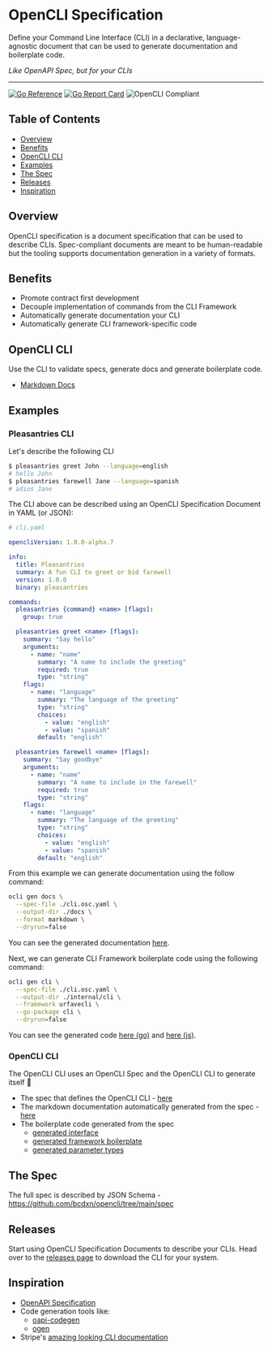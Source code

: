 # OpenCLI Specification

Define your Command Line Interface (CLI) in a declarative, language-agnostic document that can be used to generate documentation and boilerplate code.

_Like OpenAPI Spec, but for your CLIs_

---

[![Go Reference](https://pkg.go.dev/badge/github.com/bcdxn/opencli.svg)](https://pkg.go.dev/github.com/bcdxn/opencli)
[![Go Report Card](https://goreportcard.com/badge/github.com/bcdxn/opencli)](https://goreportcard.com/report/github.com/bcdxn/opencli)
![OpenCLI Compliant](https://img.shields.io/badge/OpenCLI_Spec-Compliant-brightgreen?link=https%3A%2F%2Fgithub.com%2Fbcdxn%2Fopencli)

## Table of Contents

- [Overview](#overview)
- [Benefits](#benefits)
- [OpenCLI CLI](#opencli-cli)
- [Examples](#examples)
- [The Spec](#the-spec)
- [Releases](#releases)
- [Inspiration](#inspiration)

## Overview

OpenCLI specification is a document specification that can be used to describe CLIs. Spec-compliant documents are meant to be human-readable but the tooling supports documentation generation in a variety of formats.

## Benefits

- Promote contract first development
- Decouple implementation of commands from the CLI Framework
- Automatically generate documentation your CLI
- Automatically generate CLI framework-specific code

## OpenCLI CLI

Use the CLI to validate specs, generate docs and generate boilerplate code.

- [Markdown Docs](https://github.com/bcdxn/opencli/blob/main/docs/docs.gen.md)

## Examples

### Pleasantries CLI

Let's describe the following CLI

```sh
$ pleasantries greet John --language=english
# hello John
$ pleasantries farewell Jane --language=spanish
# adios Jane
```

The CLI above can be described using an OpenCLI Specification Document in YAML (or JSON):

```yaml
# cli.yaml

opencliVersion: 1.0.0-alpha.7

info:
  title: Pleasantries
  summary: A fun CLI to greet or bid farewell
  version: 1.0.0
  binary: pleasantries

commands:
  pleasantries {command} <name> [flags]:
    group: true

  pleasantries greet <name> [flags]:
    summary: "Say hello"
    arguments:
      - name: "name"
        summary: "A name to include the greeting"
        required: true
        type: "string"
    flags:
      - name: "language"
        summary: "The language of the greeting"
        type: "string"
        choices:
          - value: "english"
          - value: "spanish"
        default: "english"

  pleasantries farewell <name> [flags]:
    summary: "Say goodbye"
    arguments:
      - name: "name"
        summary: "A name to include in the farewell"
        required: true
        type: "string"
    flags:
      - name: "language"
        summary: "The language of the greeting"
        type: "string"
        choices:
          - value: "english"
          - value: "spanish"
        default: "english"
```

From this example we can generate documentation using the follow command:

```sh
ocli gen docs \
  --spec-file ./cli.osc.yaml \
  --output-dir ./docs \
  --format markdown \
  --dryrun=false
```

You can see the generated documentation [here](https://github.com/bcdxn/opencli/blob/main/examples/markdown-docs/docs.gen.md).

Next, we can generate CLI Framework boilerplate code using the following command:

```sh
ocli gen cli \
  --spec-file ./cli.osc.yaml \
  --output-dir ./internal/cli \
  --framework urfavecli \
  --go-package cli \
  --dryrun=false
```

You can see the generated code [here (go)](https://github.com/bcdxn/opencli/blob/main/examples/urfavecli) and [here (js)](https://github.com/bcdxn/opencli/blob/main/examples/yargs).

### OpenCLI CLI

The OpenCLI CLI uses an OpenCLI Spec and the OpenCLI CLI to generate itself 🤯

- The spec that defines the OpenCLI CLI - [here](https://github.com/bcdxn/opencli/blob/main/internal/cli/cli.ocs.yaml)
- The markdown documentation automatically generated from the spec - [here](https://github.com/bcdxn/opencli/blob/main/docs/docs.gen.md)
- The boilerplate code generated from the spec
  - [generated interface](https://github.com/bcdxn/opencli/blob/main/internal/cli/cli_interface.gen.go)
  - [generated framework boilerplate](https://github.com/bcdxn/opencli/blob/main/internal/cli/cli.gen.go)
  - [generated parameter types](https://github.com/bcdxn/opencli/blob/main/internal/cli/cli_params.gen.go)

## The Spec

The full spec is described by JSON Schema - https://github.com/bcdxn/opencli/tree/main/spec

## Releases

Start using OpenCLI Specification Documents to describe your CLIs. Head over to the [releases page](https://github.com/bcdxn/opencli/releases) to download the CLI for your system.

## Inspiration

- [OpenAPI Specification](https://swagger.io/specification/)
- Code generation tools like:
  - [oapi-codegen](https://github.com/oapi-codegen/oapi-codegen)
  - [ogen](https://ogen.dev)
- Stripe's [amazing looking CLI documentation](https://docs.stripe.com/cli)
